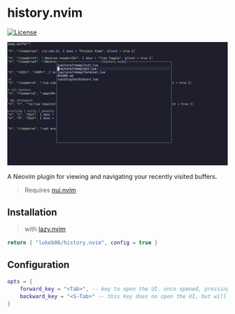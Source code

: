 # history.nvim

[![License](https://img.shields.io/github/license/lukeb06/history.nvim)](https://github.com/lukeb06/history.nvim/blob/master/LICENSE)

![screenshot](https://github.com/lukeb06/history.nvim/blob/master/.github/screenshot.png)

A Neovim plugin for viewing and navigating your recently visited buffers.

> Requires [nui.nvim](https://github.com/MunifTanjim/nui.nvim)

## Installation

> with [lazy.nvim](https://lazy.folke.io/)

```lua
return { "lukeb06/history.nvim", config = true }
```

## Configuration

```lua
opts = {
    forward_key = "<Tab>", -- key to open the UI. once opened, pressing this key will cycle forward through the buffer history.
    backward_key = "<S-Tab>" -- this key does no open the UI, but will cycle backwards through the buffer history UI when open.
}
```
